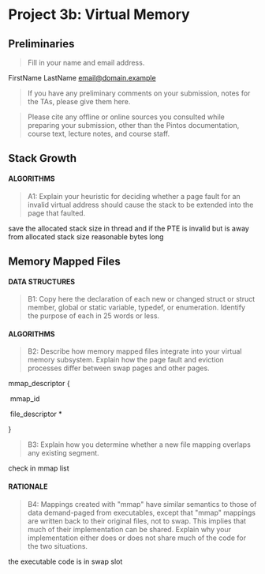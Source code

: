 # Project 3b: Virtual Memory

## Preliminaries

>Fill in your name and email address.

FirstName LastName <email@domain.example>

>If you have any preliminary comments on your submission, notes for the TAs, please give them here.



>Please cite any offline or online sources you consulted while preparing your submission, other than the Pintos documentation, course text, lecture notes, and course staff.



## Stack Growth

#### ALGORITHMS

>A1: Explain your heuristic for deciding whether a page fault for an
>invalid virtual address should cause the stack to be extended into
>the page that faulted.

save the allocated stack size in thread and if the PTE is invalid but is away from allocated stack size reasonable bytes long

## Memory Mapped Files

#### DATA STRUCTURES

>B1: Copy here the declaration of each new or changed struct or struct member, global or static variable, typedef, or enumeration.  Identify the purpose of each in 25 words or less.



#### ALGORITHMS

>B2: Describe how memory mapped files integrate into your virtual
>memory subsystem.  Explain how the page fault and eviction
>processes differ between swap pages and other pages.

mmap_descriptor {

​	mmap_id

​	file_descriptor *

}

>B3: Explain how you determine whether a new file mapping overlaps
>any existing segment.

check in mmap list



#### RATIONALE

>B4: Mappings created with "mmap" have similar semantics to those of
>data demand-paged from executables, except that "mmap" mappings are
>written back to their original files, not to swap.  This implies
>that much of their implementation can be shared.  Explain why your
>implementation either does or does not share much of the code for
>the two situations.

the executable code is in swap slot